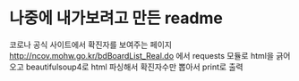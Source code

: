 # 나중에 내가보려고 만든 readme
코로나 공식 사이트에서 확진자를 보여주는 페이지 http://ncov.mohw.go.kr/bdBoardList_Real.do 에서 requests 모듈로 html을 긁어오고 beautifulsoup4로 html 파싱해서 확진자수만 뽑아서 print로 출력
